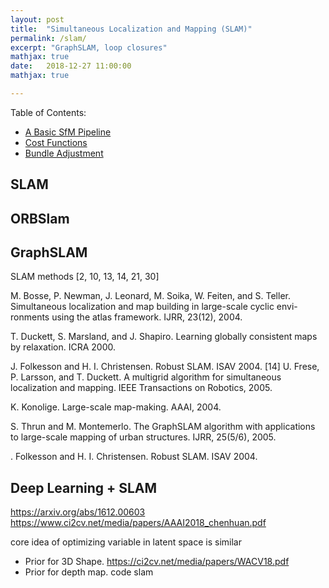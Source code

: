 ```yaml
---
layout: post
title:  "Simultaneous Localization and Mapping (SLAM)"
permalink: /slam/
excerpt: "GraphSLAM, loop closures"
mathjax: true
date:   2018-12-27 11:00:00
mathjax: true

---
```

Table of Contents:
- [A Basic SfM Pipeline](#sfmpipeline)
- [Cost Functions](#costfunctions)
- [Bundle Adjustment](#bundleadjustment)

<a name='sfmpipeline'></a>

## SLAM

## ORBSlam

## GraphSLAM


SLAM methods [2, 10, 13, 14, 21, 30]

M. Bosse, P. Newman, J. Leonard, M. Soika, W. Feiten, and S. Teller. Simultaneous localization and map building in large-scale cyclic envi- ronments using the atlas framework. IJRR, 23(12), 2004.


T. Duckett, S. Marsland, and J. Shapiro. Learning globally consistent
maps by relaxation. ICRA 2000.


J. Folkesson and H. I. Christensen. Robust SLAM. ISAV 2004.
[14] U. Frese, P. Larsson, and T. Duckett. A multigrid algorithm for
simultaneous localization and mapping. IEEE Transactions on Robotics,
2005.


K. Konolige. Large-scale map-making. AAAI, 2004.


S. Thrun and M. Montemerlo. The GraphSLAM algorithm with
applications to large-scale mapping of urban structures. IJRR, 25(5/6),
2005.


. Folkesson and H. I. Christensen. Robust SLAM. ISAV 2004.


## Deep Learning + SLAM


https://arxiv.org/abs/1612.00603
https://www.ci2cv.net/media/papers/AAAI2018_chenhuan.pdf


core idea of optimizing variable in latent space is similar
- Prior for 3D Shape. https://ci2cv.net/media/papers/WACV18.pdf
- Prior for depth map. code slam







